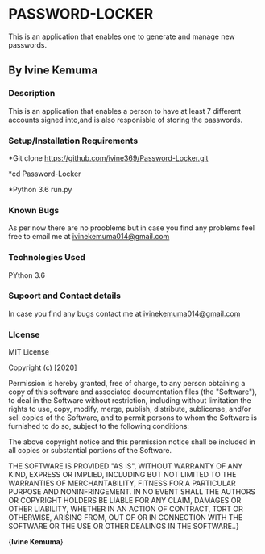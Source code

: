 # PASSWORD-LOCKER

This is an application that enables one to generate and manage new passwords.

## By Ivine Kemuma

### Description

This is an application that enables a person to have at least 7 different accounts signed into,and is also responisble of storing the passwords.

### Setup/Installation Requirements

*Git clone https://github.com/ivine369/Password-Locker.git

*cd Password-Locker

*Python 3.6 run.py

### Known Bugs

As per now there are no prooblems but in case you find any problems feel free to email me at ivinekemuma014@gmail.com

### Technologies Used

PYthon 3.6

### Supoort and Contact details

In case you find any bugs contact me at ivinekemuma014@gmail.com

### LIcense

 MIT License

Copyright (c) [2020] 

Permission is hereby granted, free of charge, to any person obtaining a copy of this software and associated documentation files (the "Software"), to deal in the Software without restriction, including without limitation the rights to use, copy, modify, merge, publish, distribute, sublicense, and/or sell copies of the Software, and to permit persons to whom the Software is furnished to do so, subject to the following conditions:

The above copyright notice and this permission notice shall be included in all copies or substantial portions of the Software.

THE SOFTWARE IS PROVIDED "AS IS", WITHOUT WARRANTY OF ANY KIND, EXPRESS OR IMPLIED, INCLUDING BUT NOT LIMITED TO THE WARRANTIES OF MERCHANTABILITY, FITNESS FOR A PARTICULAR PURPOSE AND NONINFRINGEMENT. IN NO EVENT SHALL THE AUTHORS OR COPYRIGHT HOLDERS BE LIABLE FOR ANY CLAIM, DAMAGES OR OTHER LIABILITY, WHETHER IN AN ACTION OF CONTRACT, TORT OR OTHERWISE, ARISING FROM, OUT OF OR IN CONNECTION WITH THE SOFTWARE OR THE USE OR OTHER DEALINGS IN THE SOFTWARE..}

{**Ivine Kemuma**}
